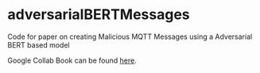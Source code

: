 # adversarialBERTMessages
Code for paper on creating Malicious MQTT Messages using a Adversarial BERT based model

Google Collab Book can be found [here](https://colab.research.google.com/drive/1XyP_8hOqd3SAn6mnnB8VKYGuKz7yWzOM?usp=sharing).

